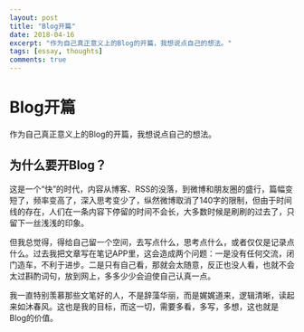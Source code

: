 ```yaml
---
layout: post
title: "Blog开篇"
date: 2018-04-16
excerpt: "作为自己真正意义上的Blog的开篇，我想说点自己的想法。"
tags: [essay, thoughts]
comments: true
---
```


# Blog开篇

作为自己真正意义上的Blog的开篇，我想说点自己的想法。

## 为什么要开Blog？

这是一个“快”的时代，内容从博客、RSS的没落，到微博和朋友圈的盛行，篇幅变短了，频率变高了，深入思考变少了，纵然微博取消了140字的限制，但由于时间线的存在，人们在一条内容下停留的时间不会长，大多数时候是刷刷的过去了，只留下一丝浅浅的印象。

但我总觉得，得给自己留一个空间，去写点什么，思考点什么，或者仅仅是记录点什么。过去我把文章写在笔记APP里，这会造成两个问题：一是没有任何交流，闭门造车，不利于进步。二是只有自己看，那就会太随意，反正也没人看，也就不会太过斟酌词句，放到网上，多多少少会迫使自己认真一点。

我一直特别羡慕那些文笔好的人，不是辞藻华丽，而是娓娓道来，逻辑清晰，读起来如沐春风。这也是我的目标，而这一切，需要多看，多写，多想，这也就是Blog的价值。
